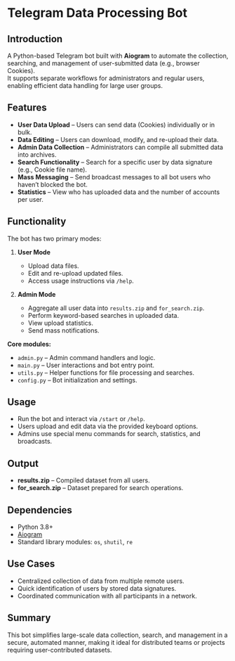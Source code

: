 # Telegram Data Processing Bot

## Introduction
A Python-based Telegram bot built with **Aiogram** to automate the collection, searching, and management of user-submitted data (e.g., browser Cookies).  
It supports separate workflows for administrators and regular users, enabling efficient data handling for large user groups.

## Features
- **User Data Upload** – Users can send data (Cookies) individually or in bulk.  
- **Data Editing** – Users can download, modify, and re-upload their data.  
- **Admin Data Collection** – Administrators can compile all submitted data into archives.  
- **Search Functionality** – Search for a specific user by data signature (e.g., Cookie file name).  
- **Mass Messaging** – Send broadcast messages to all bot users who haven’t blocked the bot.  
- **Statistics** – View who has uploaded data and the number of accounts per user.

## Functionality
The bot has two primary modes:

1. **User Mode**  
   - Upload data files.  
   - Edit and re-upload updated files.  
   - Access usage instructions via `/help`.

2. **Admin Mode**  
   - Aggregate all user data into `results.zip` and `for_search.zip`.  
   - Perform keyword-based searches in uploaded data.  
   - View upload statistics.  
   - Send mass notifications.

**Core modules:**
- `admin.py` – Admin command handlers and logic.  
- `main.py` – User interactions and bot entry point.  
- `utils.py` – Helper functions for file processing and searches.  
- `config.py` – Bot initialization and settings.

## Usage
- Run the bot and interact via `/start` or `/help`.  
- Users upload and edit data via the provided keyboard options.  
- Admins use special menu commands for search, statistics, and broadcasts.

## Output
- **results.zip** – Compiled dataset from all users.  
- **for_search.zip** – Dataset prepared for search operations.

## Dependencies
- Python 3.8+
- [Aiogram](https://docs.aiogram.dev/)
- Standard library modules: `os`, `shutil`, `re`

## Use Cases
- Centralized collection of data from multiple remote users.  
- Quick identification of users by stored data signatures.  
- Coordinated communication with all participants in a network.

## Summary
This bot simplifies large-scale data collection, search, and management in a secure, automated manner, making it ideal for distributed teams or projects requiring user-contributed datasets.
